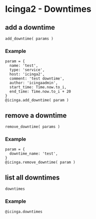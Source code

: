 # Icinga2 - Downtimes


## <a name="add-downtime"></a>add a downtime
    add_downtime( params )

### Example

    param = {
      name: 'test',
      type: 'service',
      host: 'icinga2',
      comment: 'test downtime',
      author: 'icingaadmin',
      start_time: Time.now.to_i,
      end_time: Time.now.to_i + 20
    }
    @icinga.add_downtime( param )

## <a name="remove-downtime"></a>remove a downtime
    remove_downtime( params )

### Example

    param = {
      downtime_name: 'test',
    }
    @icinga.remove_downtime( param )

## <a name="list-downtimes"></a>list all downtimes
    downtimes

### Example
    @icinga.downtimes
